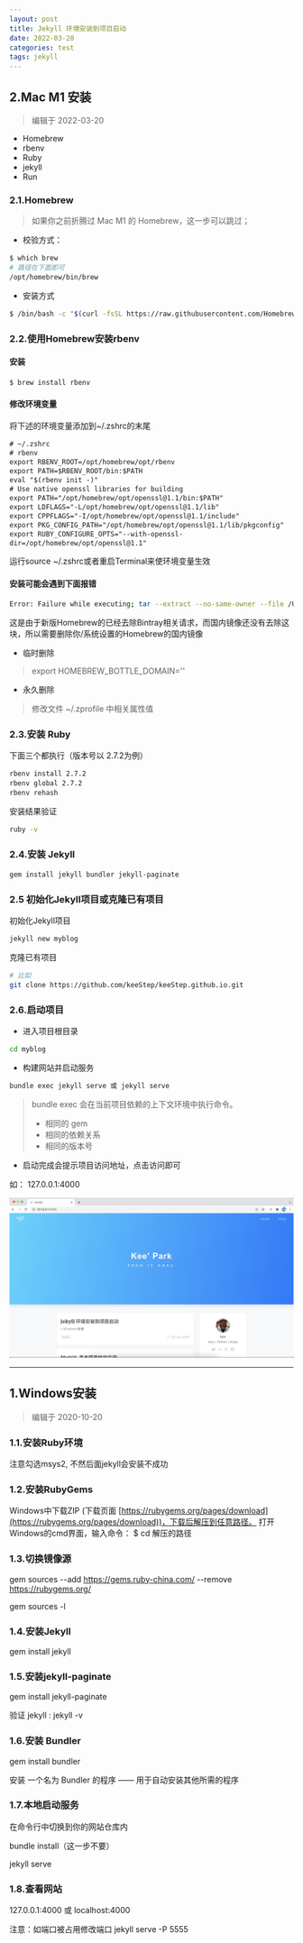 ```yaml
---
layout: post
title: Jekyll 环境安装到项目启动
date: 2022-03-20
categories: test
tags: jekyll 
---
```



## 2.Mac M1 安装

> 编辑于 2022-03-20

- Homebrew
- rbenv
- Ruby
- jekyll
- Run

### 2.1.Homebrew
> 如果你之前折腾过 Mac M1 的 Homebrew，这一步可以跳过；

- 校验方式：

``` bash
$ which brew
# 路径在下面即可
/opt/homebrew/bin/brew
```

- 安装方式

``` bash
$ /bin/bash -c "$(curl -fsSL https://raw.githubusercontent.com/Homebrew/install/HEAD/install.sh)"
```

### 2.2.使用Homebrew安装rbenv

#### 安装

``` bash
$ brew install rbenv
```

#### 修改环境变量

将下述的环境变量添加到~/.zshrc的末尾

``` vi
# ~/.zshrc
# rbenv
export RBENV_ROOT=/opt/homebrew/opt/rbenv
export PATH=$RBENV_ROOT/bin:$PATH
eval "$(rbenv init -)"
# Use native openssl libraries for building
export PATH="/opt/homebrew/opt/openssl@1.1/bin:$PATH"
export LDFLAGS="-L/opt/homebrew/opt/openssl@1.1/lib"
export CPPFLAGS="-I/opt/homebrew/opt/openssl@1.1/include"
export PKG_CONFIG_PATH="/opt/homebrew/opt/openssl@1.1/lib/pkgconfig"
export RUBY_CONFIGURE_OPTS="--with-openssl-dir=/opt/homebrew/opt/openssl@1.1"
```

运行source ~/.zshrc或者重启Terminal来使环境变量生效

#### 安装可能会遇到下面报错

``` bash
Error: Failure while executing; tar --extract --no-same-owner --file /Users/kee/Library/Caches/Homebrew/downloads/c56222a07033b84ad671913218ead61e3ce0891661374516ea1989d722a8dca2--m4-1.4.18.arm64_big_sur.bottle.1.tar.gz --directory /private/tmp/d20220320-52061-qvmfcj exited with 1. Here’s the output: tar: Error opening archive: Failed to open ‘/Users/kee/Library/Caches/Homebrew/downloads/c56222a07033b84ad671913218ead61e3ce0891661374516ea1989d722a8dca2–m4-1.4.18.arm64_big_sur.bottle.1.tar.gz’
```

这是由于新版Homebrew的已经去除Bintray相关请求，而国内镜像还没有去除这块，所以需要删除你/系统设置的Homebrew的国内镜像

- 临时删除

> export HOMEBREW_BOTTLE_DOMAIN=''

- 永久删除

> 修改文件 ~/.zprofile 中相关属性值

### 2.3.安装 Ruby

下面三个都执行（版本号以 2.7.2为例）

``` bash
rbenv install 2.7.2
rbenv global 2.7.2
rbenv rehash
```

安装结果验证

``` bash
ruby -v
```

### 2.4.安装 Jekyll

``` bash
gem install jekyll bundler jekyll-paginate
```

### 2.5 初始化Jekyll项目或克隆已有项目

初始化Jekyll项目

``` bash
jekyll new myblog
```

克隆已有项目

``` bash
# 比如
git clone https://github.com/keeStep/keeStep.github.io.git
```

### 2.6.启动项目

- 进入项目根目录

``` bash
cd myblog
```

- 构建网站并启动服务

``` bash
bundle exec jekyll serve 或 jekyll serve
```

> bundle exec 会在当前项目依赖的上下文环境中执行命令。
> - 相同的 gem
> - 相同的依赖关系
> - 相同的版本号

- 启动完成会提示项目访问地址，点击访问即可

如： 127.0.0.1:4000

![image](/assets/img/jekyll-run.png)

---

## 1.Windows安装

> 编辑于 2020-10-20

### 1.1.安装Ruby环境

注意勾选msys2, 不然后面jekyll会安装不成功

### 1.2.安装RubyGems

Windows中下载ZIP (下载页面 [https://rubygems.org/pages/download](https://rubygems.org/pages/download))，下载后解压到任意路径。
打开Windows的cmd界面，输入命令： $ cd 解压的路径

### 1.3.切换镜像源

gem sources --add https://gems.ruby-china.com/ --remove https://rubygems.org/

gem sources -l

### 1.4.安装Jekyll

gem install jekyll

### 1.5.安装jekyll-paginate

gem install jekyll-paginate

验证 jekyll :  jekyll -v

### 1.6.安装 Bundler

gem install bundler

安装 一个名为 Bundler 的程序 —— 用于自动安装其他所需的程序

### 1.7.本地启动服务

在命令行中切换到你的网站仓库内

bundle install（这一步不要）

jekyll serve

### 1.8.查看网站

 127.0.0.1:4000 或 localhost:4000

注意：如端口被占用修改端口 jekyll serve -P 5555

